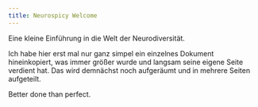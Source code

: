 ```yaml
---
title: Neurospicy Welcome
---
```


Eine kleine Einführung in die Welt der Neurodiversität.

Ich habe hier erst mal nur ganz simpel ein einzelnes Dokument hineinkopiert, was immer größer wurde und langsam seine eigene Seite verdient hat. Das wird demnächst noch aufgeräumt und in mehrere Seiten aufgeteilt.

Better done than perfect.
